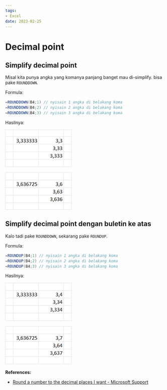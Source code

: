 ```yaml
---
tags:
- Excel
date: 2023-02-25
---
```


# Decimal point

## Simplify decimal point

Misal kita punya angka yang komanya panjang banget mau di-simplify. bisa pake `ROUNDDOWN`.

Formula:

```C#
=ROUNDDOWN(B4;1) // nyisain 1 angka di belakang koma
=ROUNDDOWN(B4;2) // nyisain 2 angka di belakang koma
=ROUNDDOWN(B4;3) // nyisain 3 angka di belakang koma
```

Hasilnya:

![img](_media/20230225_183801_image.png)

![img](_media/20230225_183950_image.png)



## Simplify decimal point dengan buletin ke atas

Kalo tadi pake `ROUNDDOWN`, sekarang pake `ROUNDUP`.

Formula:

```C#
=ROUNDUP(B4;1) // nyisain 1 angka di belakang koma
=ROUNDUP(B4;2) // nyisain 2 angka di belakang koma
=ROUNDUP(B4;3) // nyisain 3 angka di belakang koma
```

Hasilnya:

![img](_media/20230225_184040_image.png)

![img](_media/20230225_184102_image.png)



**References:**

- [Round a number to the decimal places I want - Microsoft Support](https://support.microsoft.com/en-us/office/round-a-number-to-the-decimal-places-i-want-49b936f9-6904-425d-aa98-02ffb7f9a17b)

